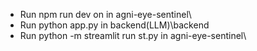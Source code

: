 - Run npm run dev on in agni-eye-sentinel\
- Run python app.py in backend(LLM)\backend
- Run python -m streamlit run st.py in agni-eye-sentinel\
